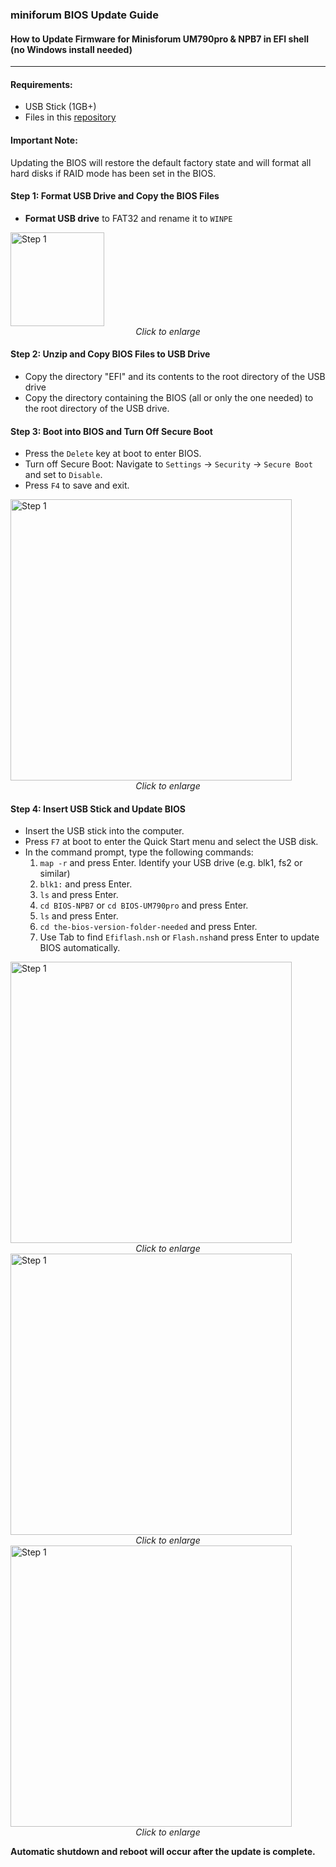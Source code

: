 ### miniforum BIOS Update Guide
#### How to Update Firmware for Minisforum UM790pro & NPB7 in EFI shell<br>(no Windows install needed)

---
#### Requirements:
- USB Stick (1GB+)
- Files in this [repository](https://github.com/rezzorix/minisforum-bios-updates)

#### Important Note:
Updating the BIOS will restore the default factory state and will format all hard disks if RAID mode has been set in the BIOS.

#### Step 1: Format USB Drive and Copy the BIOS Files
- **Format USB drive** to FAT32 and rename it to `WINPE`

<a href="https://github.com/rezzorix/minisforum-bios-updates/blob/6335bb8733b1f6b69579be4659932d8c3c8719d4/Readme-Files/step1_format-usb.png" target="_blank">
  <img src="https://github.com/rezzorix/minisforum-bios-updates/blob/6335bb8733b1f6b69579be4659932d8c3c8719d4/Readme-Files/step1_format-usb.png" alt="Step 1" width="150">
</a>
<div style="text-align: center;">
  <em>Click to enlarge</em>
</div>



#### Step 2: Unzip and Copy BIOS Files to USB Drive
- Copy the directory "EFI" and its contents to the root directory of the USB drive
- Copy the directory containing the BIOS (all or only the one needed) to the root directory of the USB drive.

#### Step 3: Boot into BIOS and Turn Off Secure Boot
- Press the `Delete` key at boot to enter BIOS.
- Turn off Secure Boot: Navigate to `Settings` → `Security` → `Secure Boot` and set to `Disable`.
- Press `F4` to save and exit.

<a href="https://github.com/rezzorix/minisforum-bios-updates/blob/6335bb8733b1f6b69579be4659932d8c3c8719d4/Readme-Files/step3_turnoff_secureboot.png" target="_blank">
  <img src="https://github.com/rezzorix/minisforum-bios-updates/blob/6335bb8733b1f6b69579be4659932d8c3c8719d4/Readme-Files/step3_turnoff_secureboot.png" alt="Step 1" width="450">
</a>
<div style="text-align: center;">
  <em>Click to enlarge</em>
</div>

#### Step 4: Insert USB Stick and Update BIOS
- Insert the USB stick into the computer.
- Press `F7` at boot to enter the Quick Start menu and select the USB disk.
- In the command prompt, type the following commands:
  1. `map -r` and press Enter. Identify your USB drive (e.g. blk1, fs2 or similar)
  2. `blk1:` and press Enter.
  3. `ls` and press Enter.
  4. `cd BIOS-NPB7` or `cd BIOS-UM790pro` and press Enter.
  5. `ls` and press Enter.
  6.  `cd the-bios-version-folder-needed` and press Enter.
  7. Use Tab to find `Efiflash.nsh` or `Flash.nsh`and press Enter to update BIOS automatically.

<a href="https://github.com/rezzorix/minisforum-bios-updates/blob/6335bb8733b1f6b69579be4659932d8c3c8719d4/Readme-Files/step4_bootfromusb.png" target="_blank">
  <img src="https://github.com/rezzorix/minisforum-bios-updates/blob/6335bb8733b1f6b69579be4659932d8c3c8719d4/Readme-Files/step4_bootfromusb.png" alt="Step 1" width="450">
</a>
<div style="text-align: center;">
  <em>Click to enlarge</em>
</div>

<a href="https://github.com/rezzorix/minisforum-bios-updates/blob/6335bb8733b1f6b69579be4659932d8c3c8719d4/Readme-Files/step4_efibios1.png" target="_blank">
  <img src="https://github.com/rezzorix/minisforum-bios-updates/blob/6335bb8733b1f6b69579be4659932d8c3c8719d4/Readme-Files/step4_efibios1.png" alt="Step 1" width="450">
</a>
<div style="text-align: center;">
  <em>Click to enlarge</em>
</div>

<a href="https://github.com/rezzorix/minisforum-bios-updates/blob/6335bb8733b1f6b69579be4659932d8c3c8719d4/Readme-Files/step4_efibios2.png" target="_blank">
  <img src="https://github.com/rezzorix/minisforum-bios-updates/blob/6335bb8733b1f6b69579be4659932d8c3c8719d4/Readme-Files/step4_efibios2.png" alt="Step 1" width="450">
</a>
<div style="text-align: center;">
  <em>Click to enlarge</em>
</div>

**Automatic shutdown and reboot will occur after the update is complete.**


